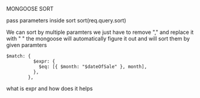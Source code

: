 MONGOOSE SORT

pass parameters inside sort
sort(req.query.sort)

We can sort by multiple paramters we just have to remove "," and replace it with " " the mongoose will automatically figure it out and will sort them by given paramters

```
$match: {
          $expr: {
            $eq: [{ $month: "$dateOfSale" }, month],
          },
        },

```

what is expr and how does it helps
